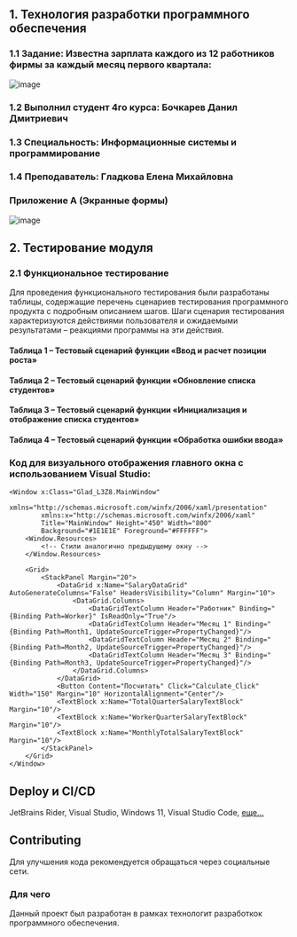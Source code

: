 ## 1. Технология разработки программного обеспечения
### 1.1 Задание: Известна зарплата каждого из 12 работников фирмы за каждый месяц первого квартала:
![image](https://github.com/user-attachments/assets/5fc47477-bcb5-42b2-8eab-a7cda5c39cfa)

### 1.2 Выполнил студент 4го курса: Бочкарев Данил Дмитриевич
### 1.3 Специальность: Информационные системы и программирование
### 1.4 Преподаватель: Гладкова Елена Михайловна

### Приложение A (Экранные формы)
![image](https://github.com/user-attachments/assets/7474a9ff-b970-404e-a502-51bd3187881e)




## 2. Тестирование модуля
### 2.1 Функциональное тестирование
Для проведения функционального тестирования были разработаны таблицы, содержащие перечень сценариев тестирования программного продукта с подробным описанием шагов. Шаги сценария тестирования характеризуются действиями пользователя и ожидаемыми результатами – реакциями программы на эти действия.



#### Таблица 1 – Тестовый сценарий функции «Ввод и расчет позиции роста»


#### Таблица 2 – Тестовый сценарий функции «Обновление списка студентов»


#### Таблица 3 – Тестовый сценарий функции «Инициализация и отображение списка студентов»


#### Таблица 4 – Тестовый сценарий функции «Обработка ошибки ввода»


### Код для визуального отображения главного окна с использованием Visual Studio:
```xaml
<Window x:Class="Glad_L3Z8.MainWindow"
        xmlns="http://schemas.microsoft.com/winfx/2006/xaml/presentation"
        xmlns:x="http://schemas.microsoft.com/winfx/2006/xaml"
        Title="MainWindow" Height="450" Width="800"
        Background="#1E1E1E" Foreground="#FFFFFF">
    <Window.Resources>
        <!-- Стили аналогично предыдущему окну -->
    </Window.Resources>

    <Grid>
        <StackPanel Margin="20">
            <DataGrid x:Name="SalaryDataGrid" AutoGenerateColumns="False" HeadersVisibility="Column" Margin="10">
                <DataGrid.Columns>
                    <DataGridTextColumn Header="Работник" Binding="{Binding Path=Worker}" IsReadOnly="True"/>
                    <DataGridTextColumn Header="Месяц 1" Binding="{Binding Path=Month1, UpdateSourceTrigger=PropertyChanged}"/>
                    <DataGridTextColumn Header="Месяц 2" Binding="{Binding Path=Month2, UpdateSourceTrigger=PropertyChanged}"/>
                    <DataGridTextColumn Header="Месяц 3" Binding="{Binding Path=Month3, UpdateSourceTrigger=PropertyChanged}"/>
                </DataGrid.Columns>
            </DataGrid>
            <Button Content="Посчитать" Click="Calculate_Click" Width="150" Margin="10" HorizontalAlignment="Center"/>
            <TextBlock x:Name="TotalQuarterSalaryTextBlock" Margin="10"/>
            <TextBlock x:Name="WorkerQuarterSalaryTextBlock" Margin="10"/>
            <TextBlock x:Name="MonthlyTotalSalaryTextBlock" Margin="10"/>
        </StackPanel>
    </Grid>
</Window>
```

## Deploy и CI/CD
JetBrains Rider, Visual Studio, Windows 11, Visual Studio Code, 
[еще...](https://learn.microsoft.com/dotnet/desktop/winforms/get-started/create-app-visual-studio?view=netdesktop-8.0)

## Contributing
Для улучшения кода рекомендуется обращаться через социальные сети.

### Для чего
Данный проект был разработан в рамках технологит разработкок программного обеспечения.
